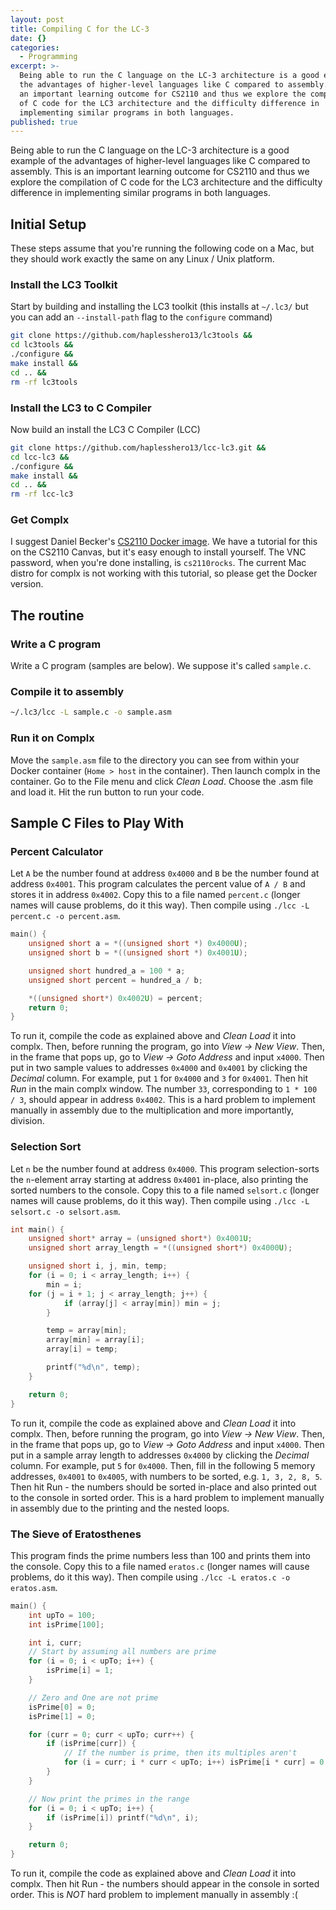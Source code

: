 ```yaml
---
layout: post
title: Compiling C for the LC-3
date: {}
categories:
  - Programming
excerpt: >-
  Being able to run the C language on the LC-3 architecture is a good example of
  the advantages of higher-level languages like C compared to assembly. This  is
  an important learning outcome for CS2110 and thus we explore the compilation
  of C code for the LC3 architecture and the difficulty difference in
  implementing similar programs in both languages.
published: true
---
```

Being able to run the C language on the LC-3 architecture is a good example
of the advantages of higher-level languages like C compared to assembly. This 
is an important learning outcome for CS2110 and thus we explore the compilation
of C code for the LC3 architecture and the difficulty difference in implementing
similar programs in both languages.

## Initial Setup
These steps assume that you're running the following code on a Mac, but they should work exactly the same on any Linux / Unix platform.

### Install the LC3 Toolkit
Start by building and installing the LC3 toolkit (this installs at `~/.lc3/` but you can add an `--install-path` flag to the `configure` command)
```bash
git clone https://github.com/haplesshero13/lc3tools &&
cd lc3tools &&
./configure &&
make install &&
cd .. &&
rm -rf lc3tools
```

### Install the LC3 to C Compiler
Now build an install the LC3 C Compiler (LCC)
```bash
git clone https://github.com/haplesshero13/lcc-lc3.git &&
cd lcc-lc3 &&
./configure &&
make install &&
cd .. &&
rm -rf lcc-lc3
```

### Get Complx
I suggest Daniel Becker's [CS2110 Docker image](https://github.com/dbecker1/cs2110docker/).
We have a tutorial for this on the CS2110 Canvas, but it's easy enough to install yourself.
The VNC password, when you're done installing, is `cs2110rocks`. The current Mac distro for
complx is not working with this tutorial, so please get the Docker version.

## The routine
### Write a C program
Write a C program (samples are below). We suppose it's called `sample.c`.

### Compile it to assembly
```bash
~/.lc3/lcc -L sample.c -o sample.asm
```

### Run it on Complx
Move the `sample.asm` file to the directory you can see from within your Docker container (`Home > host` in the container). Then launch complx in the container. Go to the File menu and click _Clean Load_. Choose the .asm file and load it. Hit the run button to run your code.

## Sample C Files to Play With
### Percent Calculator
Let `A` be the number found at address `0x4000` and `B` be the number found at address `0x4001`. This program calculates the percent value of `A / B` and stores it in address `0x4002`. Copy this to a file named `percent.c` (longer names will cause problems, do it this way). Then compile using `./lcc -L percent.c -o percent.asm`.

```C
main() {
    unsigned short a = *((unsigned short *) 0x4000U);
    unsigned short b = *((unsigned short *) 0x4001U);

    unsigned short hundred_a = 100 * a;
    unsigned short percent = hundred_a / b;

    *((unsigned short*) 0x4002U) = percent;
    return 0;
}
```

To run it, compile the code as explained above and _Clean Load_ it into complx. Then, before running the program, go into _View -> New View_. Then, in the frame that pops up, go to _View -> Goto Address_ and input `x4000`. Then put in two sample values to addresses `0x4000` and `0x4001` by clicking the _Decimal_ column. For example, put `1` for `0x4000` and `3` for `0x4001`. Then hit _Run_ in the main complx window. The number `33`, corresponding to `1 * 100 / 3`, should appear in address `0x4002`. This is a hard problem to implement manually in assembly due to the multiplication and more importantly, division.

### Selection Sort
Let `n` be the number found at address `0x4000`. This program selection-sorts the `n`-element array starting at address `0x4001` in-place, also printing the sorted numbers to the console. Copy this to a file named `selsort.c` (longer names will cause problems, do it this way). Then compile using `./lcc -L selsort.c -o selsort.asm`.

```C
int main() {
    unsigned short* array = (unsigned short*) 0x4001U;
    unsigned short array_length = *((unsigned short*) 0x4000U);

    unsigned short i, j, min, temp;
    for (i = 0; i < array_length; i++) {
        min = i;
	for (j = i + 1; j < array_length; j++) {
            if (array[j] < array[min]) min = j;
        }

        temp = array[min];
        array[min] = array[i];
        array[i] = temp;

        printf("%d\n", temp);
    }

    return 0;
}
```

To run it, compile the code as explained above and _Clean Load_ it into complx. Then, before running the program, go into _View -> New View_. Then, in the frame that pops up, go to _View -> Goto Address_ and input `x4000`. Then put in a sample array length to addresses `0x4000` by clicking the _Decimal_ column. For example, put `5` for `0x4000`. Then, fill in the following 5 memory addresses, `0x4001` to `0x4005`, with numbers to be sorted, e.g. `1, 3, 2, 8, 5`. Then hit Run - the numbers should be sorted in-place and also printed out to the console in sorted order. This is a hard problem to implement manually in assembly due to the printing and the nested loops.

### The Sieve of Eratosthenes
This program finds the prime numbers less than 100 and prints them into the console. Copy this to a file named `eratos.c` (longer names will cause problems, do it this way). Then compile using `./lcc -L eratos.c -o eratos.asm`.

```C
main() {
    int upTo = 100;
    int isPrime[100];

    int i, curr;
    // Start by assuming all numbers are prime
    for (i = 0; i < upTo; i++) {
        isPrime[i] = 1;
    }

    // Zero and One are not prime
    isPrime[0] = 0;
    isPrime[1] = 0;

    for (curr = 0; curr < upTo; curr++) {
        if (isPrime[curr]) {
            // If the number is prime, then its multiples aren't
            for (i = curr; i * curr < upTo; i++) isPrime[i * curr] = 0;
        }
    }

    // Now print the primes in the range
    for (i = 0; i < upTo; i++) {
        if (isPrime[i]) printf("%d\n", i);
    }

    return 0;
}
```

To run it, compile the code as explained above and _Clean Load_ it into complx. Then hit Run - the numbers should appear in the console in sorted order. This is _NOT_ hard problem to implement manually in assembly :(
